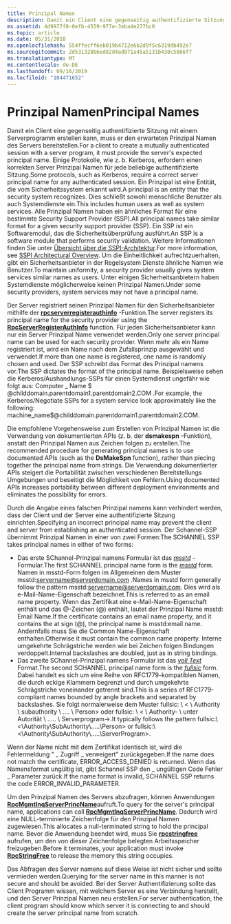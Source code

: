 ```yaml
---
title: Prinzipal Namen
description: Damit ein Client eine gegenseitig authentifizierte Sitzung mit einem Serverprogramm erstellen kann, muss er den erwarteten Prinzipal Namen des Servers bereitstellen.
ms.assetid: 4d9977f8-0efb-4559-977e-3eba4e277bc0
ms.topic: article
ms.date: 05/31/2018
ms.openlocfilehash: 554ffecff6eb019b4712e6b2d9f5c6319db492e7
ms.sourcegitcommit: 2d531328b6ed82d4ad971a45a5131b430c5866f7
ms.translationtype: MT
ms.contentlocale: de-DE
ms.lasthandoff: 09/16/2019
ms.locfileid: "104471652"
---
```

# <a name="principal-names"></a><span data-ttu-id="794f7-103">Prinzipal Namen</span><span class="sxs-lookup"><span data-stu-id="794f7-103">Principal Names</span></span>

<span data-ttu-id="794f7-104">Damit ein Client eine gegenseitig authentifizierte Sitzung mit einem Serverprogramm erstellen kann, muss er den erwarteten Prinzipal Namen des Servers bereitstellen.</span><span class="sxs-lookup"><span data-stu-id="794f7-104">For a client to create a mutually authenticated session with a server program, it must provide the server's expected principal name.</span></span> <span data-ttu-id="794f7-105">Einige Protokolle, wie z. b. Kerberos, erfordern einen korrekten Server Prinzipal Namen für jede beliebige authentifizierte Sitzung.</span><span class="sxs-lookup"><span data-stu-id="794f7-105">Some protocols, such as Kerberos, require a correct server principal name for any authenticated session.</span></span> <span data-ttu-id="794f7-106">Ein Prinzipal ist eine Entität, die vom Sicherheitssystem erkannt wird.</span><span class="sxs-lookup"><span data-stu-id="794f7-106">A principal is an entity that the security system recognizes.</span></span> <span data-ttu-id="794f7-107">Dies schließt sowohl menschliche Benutzer als auch Systemdienste ein.</span><span class="sxs-lookup"><span data-stu-id="794f7-107">This includes human users as well as system services.</span></span> <span data-ttu-id="794f7-108">Alle Prinzipal Namen haben ein ähnliches Format für eine bestimmte Security Support Provider (SSP).</span><span class="sxs-lookup"><span data-stu-id="794f7-108">All principal names take similar format for a given security support provider (SSP).</span></span> <span data-ttu-id="794f7-109">Ein SSP ist ein Softwaremodul, das die Sicherheitsüberprüfung ausführt.</span><span class="sxs-lookup"><span data-stu-id="794f7-109">An SSP is a software module that performs security validation.</span></span> <span data-ttu-id="794f7-110">Weitere Informationen finden Sie unter [Übersicht über die SSPI-Architektur](sspi-architectural-overview.md).</span><span class="sxs-lookup"><span data-stu-id="794f7-110">For more information, see [SSPI Architectural Overview](sspi-architectural-overview.md).</span></span> <span data-ttu-id="794f7-111">Um die Einheitlichkeit aufrechtzuerhalten, gibt ein Sicherheitsanbieter in der Regelsystem Dienste ähnliche Namen wie Benutzer.</span><span class="sxs-lookup"><span data-stu-id="794f7-111">To maintain uniformity, a security provider usually gives system services similar names as users.</span></span> <span data-ttu-id="794f7-112">Unter einigen Sicherheitsanbietern haben Systemdienste möglicherweise keinen Prinzipal Namen.</span><span class="sxs-lookup"><span data-stu-id="794f7-112">Under some security providers, system services may not have a principal name.</span></span>

<span data-ttu-id="794f7-113">Der Server registriert seinen Prinzipal Namen für den Sicherheitsanbieter mithilfe der [**rpcserverregisterauthinfo**](/windows/desktop/api/Rpcdce/nf-rpcdce-rpcserverregisterauthinfo) -Funktion.</span><span class="sxs-lookup"><span data-stu-id="794f7-113">The server registers its principal name for the security provider using the [**RpcServerRegisterAuthInfo**](/windows/desktop/api/Rpcdce/nf-rpcdce-rpcserverregisterauthinfo) function.</span></span> <span data-ttu-id="794f7-114">Für jeden Sicherheitsanbieter kann nur ein Server Prinzipal Name verwendet werden.</span><span class="sxs-lookup"><span data-stu-id="794f7-114">Only one server principal name can be used for each security provider.</span></span> <span data-ttu-id="794f7-115">Wenn mehr als ein Name registriert ist, wird ein Name nach dem Zufallsprinzip ausgewählt und verwendet.</span><span class="sxs-lookup"><span data-stu-id="794f7-115">If more than one name is registered, one name is randomly chosen and used.</span></span> <span data-ttu-id="794f7-116">Der SSP schreibt das Format des Prinzipal namens vor.</span><span class="sxs-lookup"><span data-stu-id="794f7-116">The SSP dictates the format of the principal name.</span></span> <span data-ttu-id="794f7-117">Beispielsweise sehen die Kerberos/Aushandlungs-SSPs für einen Systemdienst ungefähr wie folgt aus: Computer \_ Name $ @childdomain.parentdomain1.parentdomain2.COM .</span><span class="sxs-lookup"><span data-stu-id="794f7-117">For example, the Kerberos/Negotiate SSPs for a system service look approximately like the following: machine\_name$@childdomain.parentdomain1.parentdomain2.COM.</span></span>

<span data-ttu-id="794f7-118">Die empfohlene Vorgehensweise zum Erstellen von Prinzipal Namen ist die Verwendung von dokumentierten APIs (z. b. der **dsmakespn** -Funktion), anstatt den Prinzipal Namen aus Zeichen folgen zu erstellen.</span><span class="sxs-lookup"><span data-stu-id="794f7-118">The recommended procedure for generating principal names is to use documented APIs (such as the **DsMakeSpn** function), rather than piecing together the principal name from strings.</span></span> <span data-ttu-id="794f7-119">Die Verwendung dokumentierter APIs steigert die Portabilität zwischen verschiedenen Bereitstellungs Umgebungen und beseitigt die Möglichkeit von Fehlern.</span><span class="sxs-lookup"><span data-stu-id="794f7-119">Using documented APIs increases portability between different deployment environments and eliminates the possibility for errors.</span></span>

<span data-ttu-id="794f7-120">Durch die Angabe eines falschen Prinzipal namens kann verhindert werden, dass der Client und der Server eine authentifizierte Sitzung einrichten.</span><span class="sxs-lookup"><span data-stu-id="794f7-120">Specifying an incorrect principal name may prevent the client and server from establishing an authenticated session.</span></span> <span data-ttu-id="794f7-121">Der Schannel-SSP übernimmt Prinzipal Namen in einer von zwei Formen:</span><span class="sxs-lookup"><span data-stu-id="794f7-121">The SCHANNEL SSP takes principal names in either of two forms:</span></span>

-   <span data-ttu-id="794f7-122">Das erste SChannel-Prinzipal namens Formular ist das [*msstd*](m-glos.md) -Formular.</span><span class="sxs-lookup"><span data-stu-id="794f7-122">The first SCHANNEL principal name form is the [*msstd*](m-glos.md) form.</span></span> <span data-ttu-id="794f7-123">Namen in msstd-Form folgen im Allgemeinen dem Muster msstd:servername@serverdomain.com .</span><span class="sxs-lookup"><span data-stu-id="794f7-123">Names in msstd form generally follow the pattern msstd:servername@serverdomain.com.</span></span> <span data-ttu-id="794f7-124">Dies wird als e-Mail-Name-Eigenschaft bezeichnet.</span><span class="sxs-lookup"><span data-stu-id="794f7-124">This is referred to as an email name property.</span></span> <span data-ttu-id="794f7-125">Wenn das Zertifikat eine e-Mail-Name-Eigenschaft enthält und das @-Zeichen (@) enthält, lautet der Prinzipal Name msstd: Email Name.</span><span class="sxs-lookup"><span data-stu-id="794f7-125">If the certificate contains an email name property, and it contains the at sign (@), the principal name is msstd:email name.</span></span> <span data-ttu-id="794f7-126">Andernfalls muss Sie die Common Name-Eigenschaft enthalten.</span><span class="sxs-lookup"><span data-stu-id="794f7-126">Otherwise it must contain the common name property.</span></span> <span data-ttu-id="794f7-127">Interne umgekehrte Schrägstriche werden wie bei Zeichen folgen Bindungen verdoppelt.</span><span class="sxs-lookup"><span data-stu-id="794f7-127">Internal backslashes are doubled, just as in string bindings.</span></span>
-   <span data-ttu-id="794f7-128">Das zweite SChannel-Prinzipal namens Formular ist das [*voll Text*](f-glos.md) Format.</span><span class="sxs-lookup"><span data-stu-id="794f7-128">The second SCHANNEL principal name form is the [*fullsic*](f-glos.md) form.</span></span> <span data-ttu-id="794f7-129">Dabei handelt es sich um eine Reihe von RFC1779-kompatiblen Namen, die durch eckige Klammern begrenzt und durch umgekehrte Schrägstriche voneinander getrennt sind.</span><span class="sxs-lookup"><span data-stu-id="794f7-129">This is a series of RFC1779-compliant names bounded by angle brackets and separated by backslashes.</span></span> <span data-ttu-id="794f7-130">Sie folgt normalerweise dem Muster fullsic: \\ < \\ Authority \\ subauthority \\ .... \\ Person> oder fullsic: \\ < \\ Authority- \\ unter Autorität \\ ..... \\ Serverprogram->.</span><span class="sxs-lookup"><span data-stu-id="794f7-130">It typically follows the pattern fullsic:\\<\\Authority\\SubAuthority\\.....\\Person> or fullsic:\\<\\Authority\\SubAuthority\\.....\\ServerProgram>.</span></span>

<span data-ttu-id="794f7-131">Wenn der Name nicht mit dem Zertifikat identisch ist, wird die Fehlermeldung " \_ Zugriff \_ verweigert" zurückgegeben.</span><span class="sxs-lookup"><span data-stu-id="794f7-131">If the name does not match the certificate, ERROR\_ACCESS\_DENIED is returned.</span></span> <span data-ttu-id="794f7-132">Wenn das Namensformat ungültig ist, gibt Schannel SSP den \_ ungültigen Code Fehler \_ Parameter zurück.</span><span class="sxs-lookup"><span data-stu-id="794f7-132">If the name format is invalid, SCHANNEL SSP returns the code ERROR\_INVALID\_PARAMETER.</span></span>

<span data-ttu-id="794f7-133">Um den Prinzipal Namen des Servers abzufragen, können Anwendungen [**RpcMgmtInqServerPrincName**](/windows/desktop/api/Rpcdce/nf-rpcdce-rpcmgmtinqserverprincname)aufruft.</span><span class="sxs-lookup"><span data-stu-id="794f7-133">To query for the server's principal name, applications can call [**RpcMgmtInqServerPrincName**](/windows/desktop/api/Rpcdce/nf-rpcdce-rpcmgmtinqserverprincname).</span></span> <span data-ttu-id="794f7-134">Dadurch wird eine NULL-terminierte Zeichenfolge für den Prinzipal Namen zugewiesen.</span><span class="sxs-lookup"><span data-stu-id="794f7-134">This allocates a null-terminated string to hold the principal name.</span></span> <span data-ttu-id="794f7-135">Bevor die Anwendung beendet wird, muss Sie [**rpcstringfree**](/windows/desktop/api/Rpcdce/nf-rpcdce-rpcstringfree) aufrufen, um den von dieser Zeichenfolge belegten Arbeitsspeicher freizugeben.</span><span class="sxs-lookup"><span data-stu-id="794f7-135">Before it terminates, your application must invoke [**RpcStringFree**](/windows/desktop/api/Rpcdce/nf-rpcdce-rpcstringfree) to release the memory this string occupies.</span></span>

<span data-ttu-id="794f7-136">Das Abfragen des Server namens auf diese Weise ist nicht sicher und sollte vermieden werden.</span><span class="sxs-lookup"><span data-stu-id="794f7-136">Querying for the server name in this manner is not secure and should be avoided.</span></span> <span data-ttu-id="794f7-137">Bei der Server Authentifizierung sollte das Client Programm wissen, mit welchem Server es eine Verbindung herstellt, und den Server Prinzipal Namen neu erstellen.</span><span class="sxs-lookup"><span data-stu-id="794f7-137">For server authentication, the client program should know which server it is connecting to and should create the server principal name from scratch.</span></span>

 

 




